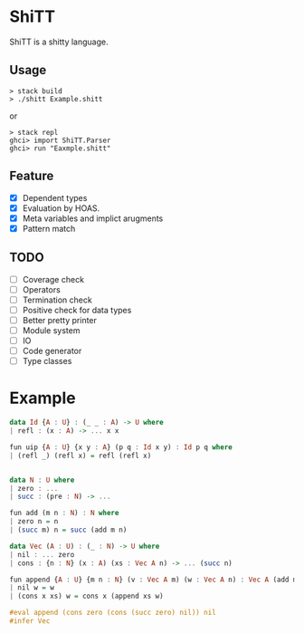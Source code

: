 # ShiTT

ShiTT is a shitty language.

## Usage

```
> stack build 
> ./shitt Example.shitt
```

or

```
> stack repl 
ghci> import ShiTT.Parser 
ghci> run "Eaxmple.shitt"
```

## Feature

- [x] Dependent types
- [x] Evaluation by HOAS.
- [x] Meta variables and implict arugments
- [x] Pattern match

## TODO

- [ ] Coverage check
- [ ] Operators
- [ ] Termination check
- [ ] Positive check for data types
- [ ] Better pretty printer
- [ ] Module system
- [ ] IO
- [ ] Code generator
- [ ] Type classes

# Example

```haskell
data Id {A : U} : (_ _ : A) -> U where 
| refl : (x : A) -> ... x x

fun uip {A : U} {x y : A} (p q : Id x y) : Id p q where 
| (refl _) (refl x) = refl (refl x)


data N : U where  
| zero : ...  
| succ : (pre : N) -> ...  

fun add (m n : N) : N where  
| zero n = n
| (succ m) n = succ (add m n)

data Vec (A : U) : (_ : N) -> U where 
| nil : ... zero 
| cons : {n : N} (x : A) (xs : Vec A n) -> ... (succ n)

fun append {A : U} {m n : N} (v : Vec A m) (w : Vec A n) : Vec A (add m n) where 
| nil w = w 
| (cons x xs) w = cons x (append xs w)

#eval append (cons zero (cons (succ zero) nil)) nil
#infer Vec
```
